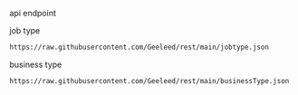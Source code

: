 api endpoint

job type
```bash
https://raw.githubusercontent.com/Geeleed/rest/main/jobtype.json
```

business type
```bash
https://raw.githubusercontent.com/Geeleed/rest/main/businessType.json
```
